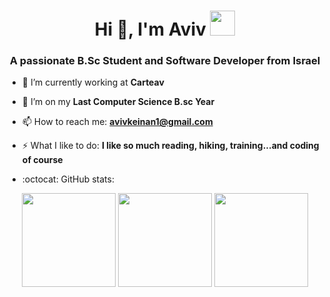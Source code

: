 <h1 align="center">Hi 👋, I'm Aviv <img height="40" src="https://emoji.gg/assets/emoji/7333-parrotdance.gif"></h1>
<h3 align="center">A passionate B.Sc Student and Software Developer from Israel</h3>

- 🔭 I’m currently working at **Carteav**

- 🌱 I’m on my **Last Computer Science B.sc Year**

- 📫 How to reach me: **avivkeinan1@gmail.com**

- ⚡ What I like to do: **I like so much reading, hiking, training...and coding of course**

- :octocat: GitHub stats:

<p align= "center">
  <img height= "150" src="https://github-readme-stats.vercel.app/api?username=avivk9&theme=react&show_icons=true&include_all_commits=true" />
  <img height= "150" src="https://github-readme-stats.vercel.app/api/top-langs/?username=avivk9&theme=react&layout=compact" />
  <img height= "150" src="https://github-readme-streak-stats.herokuapp.com/?user=avivk9&theme=react&hide_border=false" />
  
</p>
